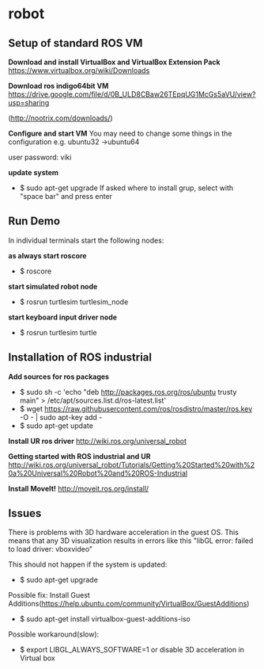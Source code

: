 # robot #

## Setup of standard ROS VM ##
**Download and install VirtualBox and VirtualBox Extension Pack**
https://www.virtualbox.org/wiki/Downloads

**Download ros indigo64bit VM**
https://drive.google.com/file/d/0B_ULD8CBaw26TEpqUG1McGs5aVU/view?usp=sharing

(http://nootrix.com/downloads/)

**Configure and start VM**
You may need to change some things in the configuration e.g. ubuntu32 ->ubuntu64

user password: viki

**update system**
- $ sudo apt-get upgrade
If asked where to install grup, select with "space bar" and press enter

## Run Demo ##
In individual terminals start the following nodes:

**as always start roscore**
- $ roscore

**start simulated robot node**
- $ rosrun turtlesim turtlesim_node

**start keyboard input driver node**
- $ rosrun turtlesim turtle

## Installation of ROS industrial ##
**Add sources for ros packages**
- $ sudo sh -c 'echo "deb http://packages.ros.org/ros/ubuntu trusty main" > /etc/apt/sources.list.d/ros-latest.list'
- $ wget https://raw.githubusercontent.com/ros/rosdistro/master/ros.key -O - | sudo apt-key add -
- $ sudo apt-get update

**Install UR ros driver**
http://wiki.ros.org/universal_robot

**Getting started with ROS industrial and UR**
http://wiki.ros.org/universal_robot/Tutorials/Getting%20Started%20with%20a%20Universal%20Robot%20and%20ROS-Industrial

**Install MoveIt!**
http://moveit.ros.org/install/

## Issues ##
There is problems with 3D hardware acceleration in the guest OS. This means that any 3D visualization results in errors like this "libGL error: failed to load driver: vboxvideo"

This should not happen if the system is updated:
- $ sudo apt-get upgrade

Possible fix:
Install Guest Additions(https://help.ubuntu.com/community/VirtualBox/GuestAdditions)
- $ sudo apt-get install virtualbox-guest-additions-iso

Possible workaround(slow):
- $ export LIBGL_ALWAYS_SOFTWARE=1
or disable 3D acceleration in Virtual box
